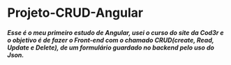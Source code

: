 # Projeto-CRUD-Angular

##### Esse é o meu primeiro estudo de Angular, usei o curso do site da Cod3r e o objetivo é de fazer o Front-end  com o chamado CRUD(create, Read, Update e Delete), de um formulário guardado no backend pelo uso do Json. 
